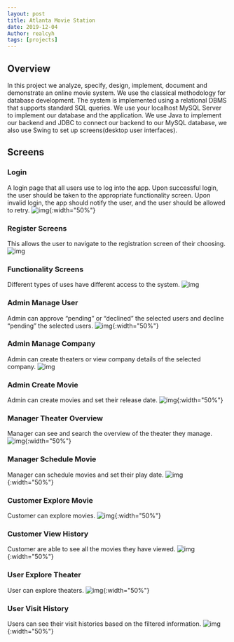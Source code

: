 ```yaml
---
layout: post
title: Atlanta Movie Station
date: 2019-12-04
Author: realcyh
tags: [projects]
---
```


## Overview
In this project we analyze, specify, design, implement, document and demonstrate an online movie system. We use the classical methodology for database development. The system is implemented using a relational DBMS that supports standard SQL queries. We use your localhost MySQL Server to implement our database and the application. We use Java to implement our backend and JDBC to connect our backend to our MySQL database, we also use Swing to set up screens(desktop user interfaces).

## Screens
### Login
A login page that all users use to log into the app. Upon successful login, the user should be taken to the appropriate functionality screen. Upon invalid login, the app should notify the user, and the user should be allowed to retry.
![img](https://raw.githubusercontent.com/realcyh/yuhang-chen/master/images/atl-movie-station-login.png){:width="50%"}

### Register Screens
This allows the user to navigate to the registration screen of their choosing.
![img](https://raw.githubusercontent.com/realcyh/yuhang-chen/master/images/atl-movie-station-register-screens.png)

###  Functionality Screens
Different types of uses have different access to the system.
![img](https://raw.githubusercontent.com/realcyh/yuhang-chen/master/images/atl-movie-station-functionality-screens.png)

### Admin Manage User
Admin can approve “pending” or “declined” the selected users and decline “pending” the selected users.
![img](https://raw.githubusercontent.com/realcyh/yuhang-chen/master/images/atl-movie-station-manage-user.png){:width="50%"}

### Admin Manage Company
Admin can create theaters or view company details of the selected company.
![img](https://raw.githubusercontent.com/realcyh/yuhang-chen/master/images/atl-movie-station-manage-company.png)

### Admin Create Movie
Admin can create movies and set their release date.
![img](https://raw.githubusercontent.com/realcyh/yuhang-chen/master/images/atl-movie-station-create-movie.png){:width="50%"}

### Manager Theater Overview
Manager can see and search the overview of the theater they manage.
![img](https://raw.githubusercontent.com/realcyh/yuhang-chen/master/images/atl-movie-station-theater-overview.png){:width="50%"}

### Manager Schedule Movie
Manager can schedule movies and set their play date.
![img](https://raw.githubusercontent.com/realcyh/yuhang-chen/master/images/atl-movie-station-schedule-movie.png){:width="50%"}

### Customer Explore Movie
Customer can explore movies.
![img](https://raw.githubusercontent.com/realcyh/yuhang-chen/master/images/atl-movie-station-explore-movie.png){:width="50%"}

### Customer View History
Customer are able to see all the movies they have viewed.
![img](https://raw.githubusercontent.com/realcyh/yuhang-chen/master/images/atl-movie-station-view-history.png){:width="50%"}

### User Explore Theater
User can explore theaters.
![img](https://raw.githubusercontent.com/realcyh/yuhang-chen/master/images/atl-movie-station-explore-theater.png){:width="50%"}

### User Visit History
Users can see their visit histories based on the filtered information.
![img](https://raw.githubusercontent.com/realcyh/yuhang-chen/master/images/atl-movie-station-visit-history.png){:width="50%"}
